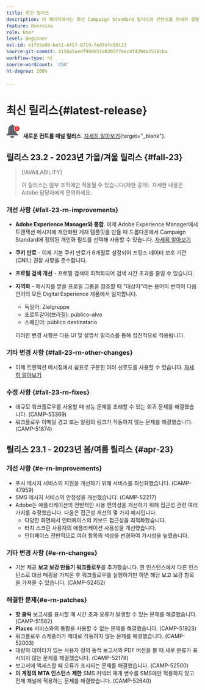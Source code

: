 ```yaml
---
title: 최신 릴리스
description: 이 페이지에서는 최신 Campaign Standard 릴리스의 콘텐츠를 자세히 설명합니다
feature: Overview
role: User
level: Beginner
exl-id: e1f55a9b-be51-4f57-8719-fed7efc89113
source-git-commit: 4158a5aedf990651a0205f7eac4f4294e2538cba
workflow-type: ht
source-wordcount: '454'
ht-degree: 100%

---
```



# 최신 릴리스{#latest-release}

![컨트롤 패널](assets/do-not-localize/cp-icon.png) **새로운 컨트롤 패널 릴리스**. [자세히 알아보기](https://experienceleague.adobe.com/docs/control-panel/using/release-notes.html?lang=ko){target="_blank"}.



## 릴리스 23.2 - 2023년 가을/겨울 릴리스 {#fall-23}

>[!AVAILABILITY]
>
>이 릴리스는 일부 조직에만 적용될 수 있습니다(제한 공개). 자세한 내용은 Adobe 담당자에게 문의하세요.

### 개선 사항 {#fall-23-rn-improvements}

* **Adobe Experience Manager와 통합**. 이제 Adobe Experience Manager에서 트랜잭션 메시지에 개인화된 게재 템플릿을 만들 때 드롭다운에서 Campaign Standard에 정의된 개인화 필드를 선택해 사용할 수 있습니다. [자세히 알아보기](../../integrating/using/creating-email-experience-manager.md)

* **쿠키 만료** - 이제 기본 쿠키 만료가 6개월로 설정되어 프랑스 데이터 보호 기관(CNIL) 권장 사항을 준수합니다.

* **프로필 검색 개선** - 프로필 검색이 최적화되어 검색 시간 초과를 줄일 수 있습니다.

* **지역화** - 메시지를 받을 프로필 그룹을 참조할 때 &quot;대상자&quot;라는 용어의 번역이 다음 언어의 모든 Digital Experience 제품에서 일치합니다.

   * 독일어: Zielgruppe
   * 포르투갈어(브라질): público-alvo
   * 스페인어: público destinatario

  이러한 변경 사항은 다음 UI 및 설명서 릴리스를 통해 점진적으로 적용됩니다.


### 기타 변경 사항 {#fall-23-rn-other-changes}

* 이제 트랜잭션 메시징에서 쉼표로 구분된 여러 선호도를 사용할 수 있습니다. [자세히 알아보기](../../sending/using/managing-typologies.md)

### 수정 사항 {#fall-23-rn-fixes}

* 대규모 워크플로우를 사용할 때 성능 문제를 초래할 수 있는 회귀 문제를 해결했습니다. (CAMP-53369)
* 워크플로우 이메일 경고 또는 알림의 링크가 작동하지 않는 문제를 해결했습니다. (CAMP-51874)

## 릴리스 23.1 - 2023년 봄/여름 릴리스 {#apr-23}

### 개선 사항 {#e-rn-improvements}

* 푸시 메시지 서비스의 지원을 개선하기 위해 서비스를 최신화했습니다. (CAMP-47959)
* SMS 메시지 서비스의 안정성을 개선했습니다. (CAMP-52217)
* Adobe는 애플리케이션의 전반적인 사용 편의성을 개선하기 위해 접근성 관련 여러 가지를 수정했습니다. 다음은 접근성 개선의 몇 가지 예시입니다.
   * 다양한 화면에서 인터페이스의 키보드 접근성을 최적화했습니다.
   * 터치 스크린 사용자의 애플리케이션 사용성을 개선했습니다.
   * 인터페이스 전반적으로 여러 항목의 색상을 변경하여 가시성을 높였습니다.

### 기타 변경 사항 {#e-rn-changes}

* 기본 제공 **보고 보강 만들기 워크플로우**&#x200B;를 추가했습니다. 한 인스턴스에서 다른 인스턴스로 대상 매핑을 가져온 후 워크플로우를 실행하기만 하면 해당 보고 보강 항목을 가져올 수 있습니다. (CAMP-52452)

### 해결한 문제{#e-rn-patches}

* **핫 클릭** 보고서를 표시할 때 시간 초과 오류가 발생할 수 있는 문제를 해결했습니다. (CAMP-51582)
* **Places** 서비스와의 통합을 사용할 수 없는 문제를 해결했습니다. (CAMP-51923)
* 워크플로우 스케줄러가 제대로 작동하지 않는 문제를 해결했습니다. (CAMP-52003)
* 대량의 데이터가 있는 사용자 정의 동적 보고서의 PDF 버전을 볼 때 세부 분류가 표시되지 않는 문제를 해결했습니다. (CAMP-52178)
* 보고서에 액세스할 때 오류가 표시되는 문제를 해결했습니다. (CAMP-52500)
* **이 계정의 MTA 인스턴스 제한** SMS 커넥터 매개 변수를 SMS에만 적용하지 않고 전체 채널에 적용하는 문제를 해결했습니다. (CAMP-52640)
